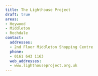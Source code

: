 ```yaml
---
title: The Lighthouse Project
draft: true
areas:
- Heywood
- Middleton
- Rochdale
contact:
  addresses:
  - 2nd Floor Middleton Shopping Centre
  phone:
  - 0161 643 1163
  web_addresses:
  - www.lighthouseproject.org.uk
---
```


